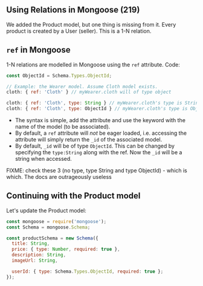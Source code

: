## Using Relations in Mongoose (219)
We added the Product model, but one thing is missing from it. Every product is created by a User (seller). This is a 1-N relation.


## `ref` in Mongoose
1-N relations are modelled in Mongoose using the `ref` attribute. 
Code:
```js
const ObjectId = Schema.Types.ObjectId;

// Example: the Wearer model. Assume Cloth model exists.
cloth: { ref: 'Cloth' } // myWearer.cloth will of type object

cloth: { ref: 'Cloth', type: String } // myWearer.cloth's type is String
cloth: { ref: 'Cloth', type: ObjectId } // myWearer.cloth's type is ObjectId
```
- The syntax is simple, add the attribute and use the keyword with the name of the model (to be associated).
- By default, a `ref` attribute will *not* be eager loaded, i.e. accessing the attribute will simply return the `_id` of the associated model. 
- By default, `_id` will be of type `ObjectId`.  This can be changed by specifying the `type:String` along with the ref. Now the `_id` will be a string when accessed.

FIXME: check these 3 (no type, type String and type ObjectId) - which is which. The docs are outrageously useless


## Continuing with the Product model
Let's update the Product model:
```js
const mongoose = require('mongoose');
const Schema = mongoose.Schema;

const productSchema = new Schema({
  title: String,
  price: { type: Number, required: true },
  description: String,
  imageUrl: String,

  userId: { type: Schema.Types.ObjectId, required: true };
});
```